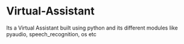 # Virtual-Assistant
Its a Virtual Assistant built using python and its different modules like pyaudio, speech_recognition, os etc 
